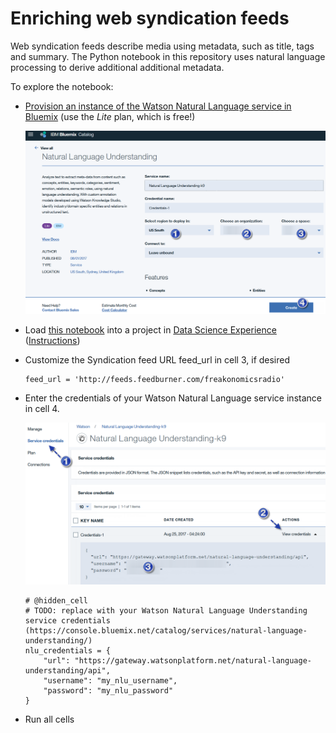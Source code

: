 # Enriching web syndication feeds

Web syndication feeds describe media using metadata, such as title, tags and summary. The Python notebook in this repository uses natural language processing to derive additional additional metadata. 

To explore the notebook:

* [Provision an instance of the Watson Natural Language service in Bluemix](https://console.bluemix.net/catalog/services/natural-language-understanding/) (use the _Lite_ plan, which is free!)

   ![Provision Natural Language Understanding](https://raw.githubusercontent.com/ibm-watson-data-lab/enriching-web-syndication-feeds/master/assets/provision_service_instance.png)
   
* Load [this notebook](https://raw.githubusercontent.com/ibm-watson-data-lab/enriching-web-syndication-feeds/master/enrich_syndication_feed.ipynb) into a project in [Data Science Experience](http://datascience.ibm.com/analytics) ([Instructions](https://apsportal.ibm.com/docs/content/analyze-data/creating-notebooks.html)) 
* Customize the Syndication feed URL feed_url in cell 3, if desired 
  ```
  feed_url = 'http://feeds.feedburner.com/freakonomicsradio'
  ```
* Enter the credentials of your Watson Natural Language service instance in cell 4.

   ![Natural Language Understanding credentials](https://raw.githubusercontent.com/ibm-watson-data-lab/enriching-web-syndication-feeds/master/assets/credentials.png)

  ```
  # @hidden_cell
  # TODO: replace with your Watson Natural Language Understanding service credentials (https://console.bluemix.net/catalog/services/natural-language-understanding/)
  nlu_credentials = {
      "url": "https://gateway.watsonplatform.net/natural-language-understanding/api",
      "username": "my_nlu_username",
      "password": "my_nlu_password"
  }
  ```
* Run all cells

